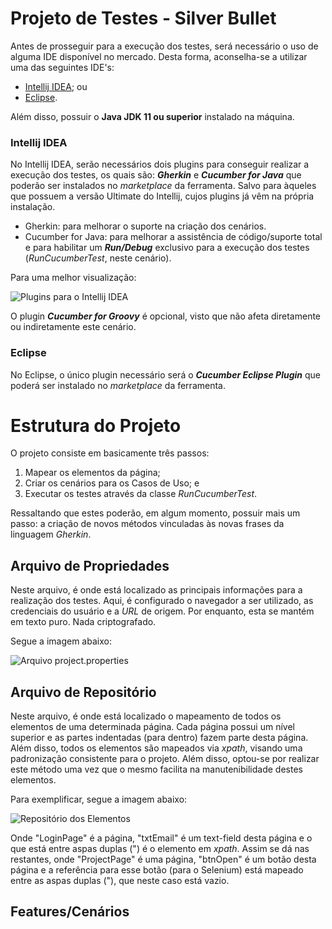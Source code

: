 # Projeto de Testes - Silver Bullet

Antes de prosseguir para a execução dos testes, será necessário o uso de alguma IDE disponível no mercado. Desta forma, aconselha-se a utilizar uma das seguintes IDE's: 

- [Intellij IDEA](https://www.jetbrains.com/pt-br/idea/download); ou
- [Eclipse](https://www.eclipse.org/downloads).
  
Além disso, possuir o **Java JDK 11 ou superior** instalado na máquina. 

### Intellij IDEA

No Intellij IDEA, serão necessários dois plugins para conseguir realizar a execução dos testes, os quais são: _**Gherkin**_ e _**Cucumber for Java**_ que poderão ser instalados no _marketplace_ da ferramenta. Salvo para àqueles que possuem a versão Ultimate do Intellij, cujos plugins já vêm na própria instalação. 

- Gherkin: para melhorar o suporte na criação dos cenários.
- Cucumber for Java: para melhorar a assistência de código/suporte total e para habilitar um _**Run/Debug**_ exclusivo para a execução dos testes (_RunCucumberTest_, neste cenário).

Para uma melhor visualização:

![Plugins para o Intellij IDEA](https://user-images.githubusercontent.com/76896958/161881128-8099b90d-6c92-4c75-af16-3d4d86dd6fef.png)

O plugin _**Cucumber for Groovy**_ é opcional, visto que não afeta diretamente ou indiretamente este cenário.

### Eclipse 

No Eclipse, o único plugin necessário será o _**Cucumber Eclipse Plugin**_ que poderá ser instalado no _marketplace_ da ferramenta.
  
# Estrutura do Projeto

O projeto consiste em basicamente três passos: 

1. Mapear os elementos da página;
1. Criar os cenários para os Casos de Uso; e
1. Executar os testes através da classe _RunCucumberTest_. 

Ressaltando que estes poderão, em algum momento, possuir mais um passo: a criação de novos métodos vinculadas às novas frases da linguagem _Gherkin_.

## Arquivo de Propriedades

Neste arquivo, é onde está localizado as principais informações para a realização dos testes. Aqui, é configurado o navegador a ser utilizado, as credenciais do usuário e a *URL* de origem. Por enquanto, esta se mantém em texto puro. Nada criptografado.

Segue a imagem abaixo:

![Arquivo project.properties](https://user-images.githubusercontent.com/76896958/161885351-70bd34b7-e9b0-4b55-a2c3-c1c29c8cc9bb.png)

## Arquivo de Repositório

Neste arquivo, é onde está localizado o mapeamento de todos os elementos de uma determinada página. Cada página possui um nível superior e as partes indentadas (para dentro) fazem parte desta página. Além disso, todos os elementos são mapeados via _xpath_, visando uma padronização consistente para o projeto. Além disso, optou-se por realizar este método uma vez que o mesmo facilita na manutenibilidade destes elementos.

Para exemplificar, segue a imagem abaixo:

![Repositório dos Elementos](https://user-images.githubusercontent.com/76896958/161885904-4aff0b69-e438-4f4d-be14-35a29014f57c.png)

Onde "LoginPage" é a página, "txtEmail" é um text-field desta página e o que está entre aspas duplas (") é o elemento em _xpath_. Assim se dá nas restantes, onde "ProjectPage" é uma página, "btnOpen" é um botão desta página e a referência para esse botão (para o Selenium) está mapeado entre as aspas duplas ("), que neste caso está vazio.

## Features/Cenários




